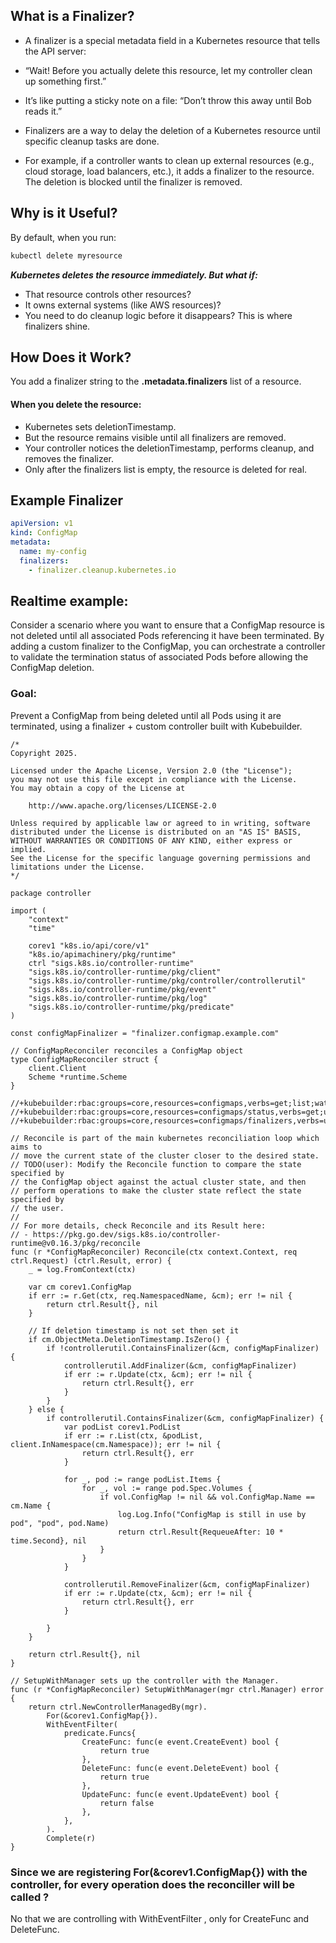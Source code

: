 ## What is a Finalizer?
- A finalizer is a special metadata field in a Kubernetes resource that tells the API server:
- “Wait! Before you actually delete this resource, let my controller clean up something first.”
- It’s like putting a sticky note on a file: “Don’t throw this away until Bob reads it.”


- Finalizers are a way to delay the deletion of a Kubernetes resource until specific cleanup tasks are done.
- For example, if a controller wants to clean up external resources (e.g., cloud storage, load balancers, etc.),
  it adds a finalizer to the resource. The deletion is blocked until the finalizer is removed.

## Why is it Useful?
By default, when you run:

```bash
kubectl delete myresource
```
***Kubernetes deletes the resource immediately. But what if:***
- That resource controls other resources?
- It owns external systems (like AWS resources)?
- You need to do cleanup logic before it disappears?
This is where finalizers shine.

## How Does it Work?
You add a finalizer string to the **.metadata.finalizers** list of a resource.

#### When you delete the resource:

- Kubernetes sets deletionTimestamp.
- But the resource remains visible until all finalizers are removed.
- Your controller notices the deletionTimestamp, performs cleanup, and removes the finalizer.
- Only after the finalizers list is empty, the resource is deleted for real.

## Example Finalizer

```yaml
apiVersion: v1
kind: ConfigMap
metadata:
  name: my-config
  finalizers:
    - finalizer.cleanup.kubernetes.io
```

## Realtime example:
Consider a scenario where you want to ensure that a ConfigMap resource is not deleted until all associated Pods referencing it have been terminated. 
By adding a custom finalizer to the ConfigMap, you can orchestrate a controller to validate the termination status of associated Pods before allowing the ConfigMap deletion.

### Goal:
Prevent a ConfigMap from being deleted until all Pods using it are terminated, using a finalizer + custom controller built with Kubebuilder.

```golang
/*
Copyright 2025.

Licensed under the Apache License, Version 2.0 (the "License");
you may not use this file except in compliance with the License.
You may obtain a copy of the License at

    http://www.apache.org/licenses/LICENSE-2.0

Unless required by applicable law or agreed to in writing, software
distributed under the License is distributed on an "AS IS" BASIS,
WITHOUT WARRANTIES OR CONDITIONS OF ANY KIND, either express or implied.
See the License for the specific language governing permissions and
limitations under the License.
*/

package controller

import (
	"context"
	"time"

	corev1 "k8s.io/api/core/v1"
	"k8s.io/apimachinery/pkg/runtime"
	ctrl "sigs.k8s.io/controller-runtime"
	"sigs.k8s.io/controller-runtime/pkg/client"
	"sigs.k8s.io/controller-runtime/pkg/controller/controllerutil"
	"sigs.k8s.io/controller-runtime/pkg/event"
	"sigs.k8s.io/controller-runtime/pkg/log"
	"sigs.k8s.io/controller-runtime/pkg/predicate"
)

const configMapFinalizer = "finalizer.configmap.example.com"

// ConfigMapReconciler reconciles a ConfigMap object
type ConfigMapReconciler struct {
	client.Client
	Scheme *runtime.Scheme
}

//+kubebuilder:rbac:groups=core,resources=configmaps,verbs=get;list;watch;create;update;patch;delete
//+kubebuilder:rbac:groups=core,resources=configmaps/status,verbs=get;update;patch
//+kubebuilder:rbac:groups=core,resources=configmaps/finalizers,verbs=update

// Reconcile is part of the main kubernetes reconciliation loop which aims to
// move the current state of the cluster closer to the desired state.
// TODO(user): Modify the Reconcile function to compare the state specified by
// the ConfigMap object against the actual cluster state, and then
// perform operations to make the cluster state reflect the state specified by
// the user.
//
// For more details, check Reconcile and its Result here:
// - https://pkg.go.dev/sigs.k8s.io/controller-runtime@v0.16.3/pkg/reconcile
func (r *ConfigMapReconciler) Reconcile(ctx context.Context, req ctrl.Request) (ctrl.Result, error) {
	_ = log.FromContext(ctx)

	var cm corev1.ConfigMap
	if err := r.Get(ctx, req.NamespacedName, &cm); err != nil {
		return ctrl.Result{}, nil
	}

	// If deletion timestamp is not set then set it
	if cm.ObjectMeta.DeletionTimestamp.IsZero() {
		if !controllerutil.ContainsFinalizer(&cm, configMapFinalizer) {
			controllerutil.AddFinalizer(&cm, configMapFinalizer)
			if err := r.Update(ctx, &cm); err != nil {
				return ctrl.Result{}, err
			}
		}
	} else {
		if controllerutil.ContainsFinalizer(&cm, configMapFinalizer) {
			var podList corev1.PodList
			if err := r.List(ctx, &podList, client.InNamespace(cm.Namespace)); err != nil {
				return ctrl.Result{}, err
			}

			for _, pod := range podList.Items {
				for _, vol := range pod.Spec.Volumes {
					if vol.ConfigMap != nil && vol.ConfigMap.Name == cm.Name {
						log.Log.Info("ConfigMap is still in use by pod", "pod", pod.Name)
						return ctrl.Result{RequeueAfter: 10 * time.Second}, nil
					}
				}
			}

			controllerutil.RemoveFinalizer(&cm, configMapFinalizer)
			if err := r.Update(ctx, &cm); err != nil {
				return ctrl.Result{}, err
			}

		}
	}

	return ctrl.Result{}, nil
}

// SetupWithManager sets up the controller with the Manager.
func (r *ConfigMapReconciler) SetupWithManager(mgr ctrl.Manager) error {
	return ctrl.NewControllerManagedBy(mgr).
		For(&corev1.ConfigMap{}).
		WithEventFilter(
			predicate.Funcs{
				CreateFunc: func(e event.CreateEvent) bool {
					return true
				},
				DeleteFunc: func(e event.DeleteEvent) bool {
					return true
				},
				UpdateFunc: func(e event.UpdateEvent) bool {
					return false
				},
			},
		).
		Complete(r)
}
```
### Since we are registering For(&corev1.ConfigMap{}) with the controller, for every operation does the reconciller will be called ?
No that we are controlling with WithEventFilter , only for CreateFunc and DeleteFunc.



